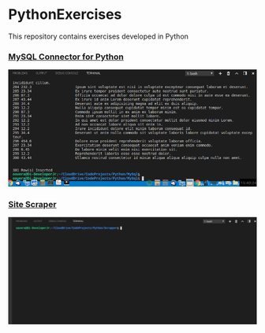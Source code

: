 # PythonExercises
This repository contains exercises developed in Python

### [MySQL Connector for Python](https://github.com/MrAlex6204/PythonExercises/tree/master/MySql "Code example of how to connect into MySql from Python")

![alt_tag](https://github.com/MrAlex6204/PythonExercises/blob/master/MySql/Img/screen-recorded-03.gif)

### [Site Scraper](https://github.com/MrAlex6204/PythonExercises/tree/master/SiteScrapper "Extract data from Websites")

![alt_tag](https://github.com/MrAlex6204/PythonExercises/blob/master/SiteScrapper/img/screen-recorded-01.gif)
